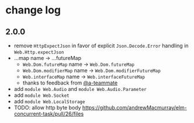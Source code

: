 # change log

## 2.0.0

  - remove `HttpExpectJson` in favor of explicit `Json.Decode.Error` handling in `Web.Http.expectJson`
  - ...map name → ...futureMap
      - `Web.Dom.futureMap` name → `Web.Dom.futureMap`
      - `Web.Dom.modifierMap` name → `Web.Dom.modifierFutureMap`
      - `Web.interfaceMap` name → `Web.interfaceFutureMap`
      - thanks to feedback from [@a-teammate](https://github.com/a-teammate)
  - add `module Web.Audio` and `module Web.Audio.Parameter`
  - add `module Web.Socket`
  - add `module Web.LocalStorage`
  - TODO: allow http byte body https://github.com/andrewMacmurray/elm-concurrent-task/pull/26/files
